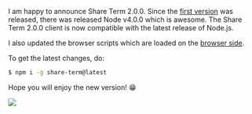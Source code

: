 I am happy to announce Share Term 2.0.0. Since the [first version](http://share-term.me/blog/2-introducing-share-term) was released, there was released Node v4.0.0 which is awesome. The Share Term 2.0.0 client is now compatible with the latest release of Node.js.

I also updated the browser scripts which are loaded on the [browser side](https://github.com/Share-Term/share-term.me).

To get the latest changes, do:

```sh
$ npm i -g share-term@latest
```

Hope you will enjoy the new version! :grin:

![](http://i.imgur.com/873LoeB.png)